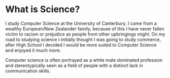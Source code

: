 # What is Science?

I study Computer Science at the University of Canterbury. I come from a wealthy 
European/New Zealander family, because of this I have never fallen victim to racism
or prejudice as people from other upbringings might. On my road to studying science
I initially thought I was going to study commerce, after High School I decided I 
would be more suited to Computer Science and enjoyed it much more.

Computer science is often portrayed as a white male dominated profession and stereotypically
seen as a field of people with a distinct lack in communication skills.
